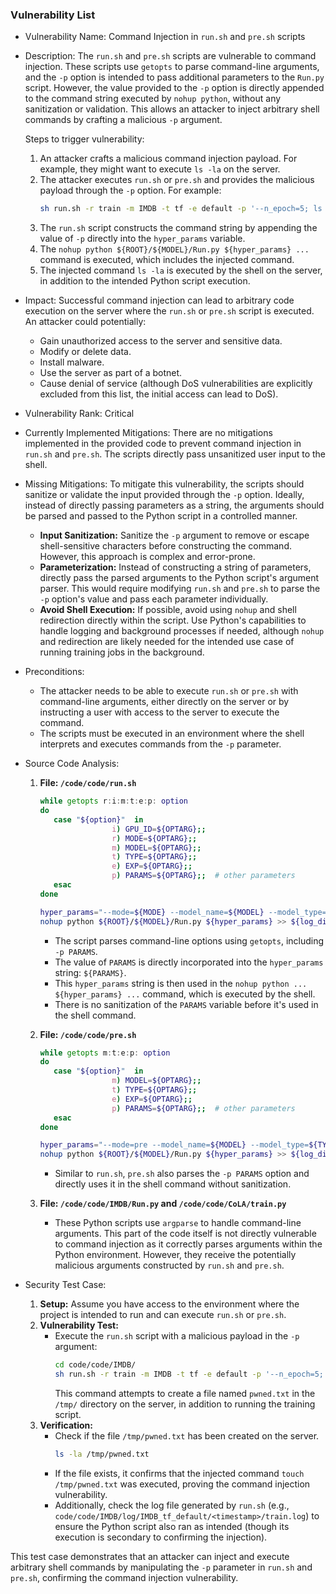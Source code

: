 ### Vulnerability List

- Vulnerability Name: Command Injection in `run.sh` and `pre.sh` scripts

- Description:
  The `run.sh` and `pre.sh` scripts are vulnerable to command injection. These scripts use `getopts` to parse command-line arguments, and the `-p` option is intended to pass additional parameters to the `Run.py` script. However, the value provided to the `-p` option is directly appended to the command string executed by `nohup python`, without any sanitization or validation. This allows an attacker to inject arbitrary shell commands by crafting a malicious `-p` argument.

  Steps to trigger vulnerability:
  1. An attacker crafts a malicious command injection payload. For example, they might want to execute `ls -la` on the server.
  2. The attacker executes `run.sh` or `pre.sh` and provides the malicious payload through the `-p` option. For example:
     ```bash
     sh run.sh -r train -m IMDB -t tf -e default -p '--n_epoch=5; ls -la'
     ```
  3. The `run.sh` script constructs the command string by appending the value of `-p` directly into the `hyper_params` variable.
  4. The `nohup python ${ROOT}/${MODEL}/Run.py ${hyper_params} ...` command is executed, which includes the injected command.
  5. The injected command `ls -la` is executed by the shell on the server, in addition to the intended Python script execution.

- Impact:
  Successful command injection can lead to arbitrary code execution on the server where the `run.sh` or `pre.sh` script is executed. An attacker could potentially:
    - Gain unauthorized access to the server and sensitive data.
    - Modify or delete data.
    - Install malware.
    - Use the server as part of a botnet.
    - Cause denial of service (although DoS vulnerabilities are explicitly excluded from this list, the initial access can lead to DoS).

- Vulnerability Rank: Critical

- Currently Implemented Mitigations:
  There are no mitigations implemented in the provided code to prevent command injection in `run.sh` and `pre.sh`. The scripts directly pass unsanitized user input to the shell.

- Missing Mitigations:
  To mitigate this vulnerability, the scripts should sanitize or validate the input provided through the `-p` option. Ideally, instead of directly passing parameters as a string, the arguments should be parsed and passed to the Python script in a controlled manner.
    - **Input Sanitization:** Sanitize the `-p` argument to remove or escape shell-sensitive characters before constructing the command. However, this approach is complex and error-prone.
    - **Parameterization:** Instead of constructing a string of parameters, directly pass the parsed arguments to the Python script's argument parser. This would require modifying `run.sh` and `pre.sh` to parse the `-p` option's value and pass each parameter individually.
    - **Avoid Shell Execution:** If possible, avoid using `nohup` and shell redirection directly within the script. Use Python's capabilities to handle logging and background processes if needed, although `nohup` and redirection are likely needed for the intended use case of running training jobs in the background.

- Preconditions:
  - The attacker needs to be able to execute `run.sh` or `pre.sh` with command-line arguments, either directly on the server or by instructing a user with access to the server to execute the command.
  - The scripts must be executed in an environment where the shell interprets and executes commands from the `-p` parameter.

- Source Code Analysis:
  1. **File: `/code/code/run.sh`**
     ```bash
     while getopts r:i:m:t:e:p: option
     do
        case "${option}"  in
                     i) GPU_ID=${OPTARG};;
                     r) MODE=${OPTARG};;
                     m) MODEL=${OPTARG};;
                     t) TYPE=${OPTARG};;
                     e) EXP=${OPTARG};;
                     p) PARAMS=${OPTARG};;  # other parameters
        esac
     done

     hyper_params="--mode=${MODE} --model_name=${MODEL} --model_type=${TYPE} --exp_name=${EXP} --job_id=${TS} --n_gpu=1 ${PARAMS} --debug=0"
     nohup python ${ROOT}/${MODEL}/Run.py ${hyper_params} >> ${log_dir}/${MODE}.log 2>&1 &
     ```
     - The script parses command-line options using `getopts`, including `-p PARAMS`.
     - The value of `PARAMS` is directly incorporated into the `hyper_params` string: `${PARAMS}`.
     - This `hyper_params` string is then used in the `nohup python ... ${hyper_params} ...` command, which is executed by the shell.
     - There is no sanitization of the `PARAMS` variable before it's used in the shell command.

  2. **File: `/code/code/pre.sh`**
     ```bash
     while getopts m:t:e:p: option
     do
        case "${option}"  in
                     m) MODEL=${OPTARG};;
                     t) TYPE=${OPTARG};;
                     e) EXP=${OPTARG};;
                     p) PARAMS=${OPTARG};;  # other parameters
        esac
     done

     hyper_params="--mode=pre --model_name=${MODEL} --model_type=${TYPE} --exp_name=${EXP} --job_id=${TS} ${PARAMS} --n_gpu=1 --debug=0"
     nohup python ${ROOT}/${MODEL}/Run.py ${hyper_params} >> ${log_dir}/${TS}_pre.log 2>&1 &
     ```
     - Similar to `run.sh`, `pre.sh` also parses the `-p PARAMS` option and directly uses it in the shell command without sanitization.

  3. **File: `/code/code/IMDB/Run.py` and `/code/code/CoLA/train.py`**
     - These Python scripts use `argparse` to handle command-line arguments. This part of the code itself is not directly vulnerable to command injection as it correctly parses arguments within the Python environment. However, they receive the potentially malicious arguments constructed by `run.sh` and `pre.sh`.

- Security Test Case:

  1. **Setup:** Assume you have access to the environment where the project is intended to run and can execute `run.sh` or `pre.sh`.
  2. **Vulnerability Test:**
     - Execute the `run.sh` script with a malicious payload in the `-p` argument:
       ```bash
       cd code/code/IMDB/
       sh run.sh -r train -m IMDB -t tf -e default -p '--n_epoch=5; touch /tmp/pwned.txt'
       ```
       This command attempts to create a file named `pwned.txt` in the `/tmp/` directory on the server, in addition to running the training script.
  3. **Verification:**
     - Check if the file `/tmp/pwned.txt` has been created on the server.
       ```bash
       ls -la /tmp/pwned.txt
       ```
     - If the file exists, it confirms that the injected command `touch /tmp/pwned.txt` was executed, proving the command injection vulnerability.
     - Additionally, check the log file generated by `run.sh` (e.g., `code/code/IMDB/log/IMDB_tf_default/<timestamp>/train.log`) to ensure the Python script also ran as intended (though its execution is secondary to confirming the injection).

This test case demonstrates that an attacker can inject and execute arbitrary shell commands by manipulating the `-p` parameter in `run.sh` and `pre.sh`, confirming the command injection vulnerability.